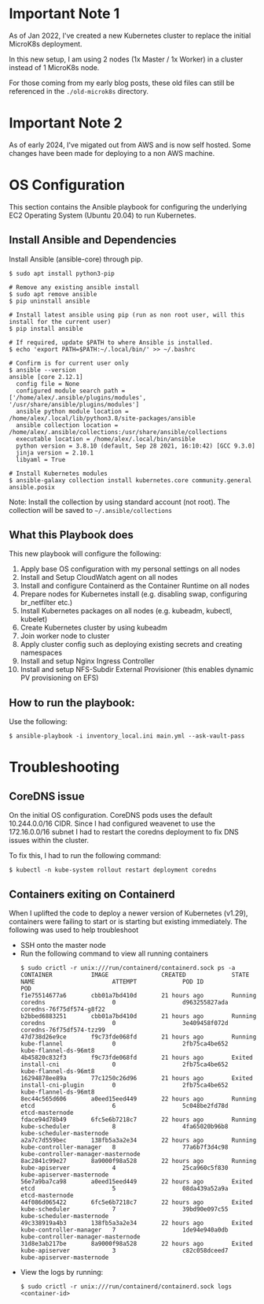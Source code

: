# Important Note 1
As of Jan 2022, I've created a new Kubernetes cluster to replace the initial MicroK8s deployment.

In this new setup, I am using 2 nodes (1x Master / 1x Worker) in a cluster instead of 1 MicroK8s node.

For those coming from my early blog posts, these old files can still be referenced in the `./old-microk8s` directory.

# Important Note 2
As of early 2024, I've migated out from AWS and is now self hosted. Some changes have been made for deploying to a non AWS machine.

# OS Configuration
This section contains the Ansible playbook for configuring the underlying EC2 Operating System (Ubuntu 20.04) to run Kubernetes.

## Install Ansible and Dependencies
Install Ansible (ansible-core) through pip.
```
$ sudo apt install python3-pip

# Remove any existing ansible install
$ sudo apt remove ansible
$ pip uninstall ansible

# Install latest ansible using pip (run as non root user, will this install for the current user)
$ pip install ansible

# If required, update $PATH to where Ansible is installed.
$ echo 'export PATH=$PATH:~/.local/bin/' >> ~/.bashrc

# Confirm is for current user only
$ ansible --version
ansible [core 2.12.1]
  config file = None
  configured module search path = ['/home/alex/.ansible/plugins/modules', '/usr/share/ansible/plugins/modules']
  ansible python module location = /home/alex/.local/lib/python3.8/site-packages/ansible
  ansible collection location = /home/alex/.ansible/collections:/usr/share/ansible/collections
  executable location = /home/alex/.local/bin/ansible
  python version = 3.8.10 (default, Sep 28 2021, 16:10:42) [GCC 9.3.0]
  jinja version = 2.10.1
  libyaml = True

# Install Kubernetes modules
$ ansible-galaxy collection install kubernetes.core community.general ansible.posix
```
Note: Install the collection by using standard account (not root). The collection will be saved to `~/.ansible/collections`

## What this Playbook does
This new playbook will configure the following:

 1) Apply base OS configuration with my personal settings on all nodes
 2) Install and Setup CloudWatch agent on all nodes
 3) Install and configure Containerd as the Container Runtime on all nodes
 4) Prepare nodes for Kubernetes install (e.g. disabling swap, configuring br_netfilter etc.)
 5) Install Kubernetes packages on all nodes (e.g. kubeadm, kubectl, kubelet)
 6) Create Kubernetes cluster by using kubeadm
 7) Join worker node to cluster
 8) Apply cluster config such as deploying existing secrets and creating namespaces
 9) Install and setup Nginx Ingress Controller
 10) Install and setup NFS-Subdir External Provisioner (this enables dynamic PV provisioning on EFS)

## How to run the playbook:
Use the following:
```
$ ansible-playbook -i inventory_local.ini main.yml --ask-vault-pass
```

# Troubleshooting
## CoreDNS issue
On the initial OS configuration. CoreDNS pods uses the default 10.244.0.0/16 CIDR. Since I had configured weavenet to use the 172.16.0.0/16 subnet I had to restart the coredns deployment to fix DNS issues within the cluster.

To fix this, I had to run the following command:
```
$ kubectl -n kube-system rollout restart deployment coredns
```

## Containers exiting on Containerd
When I uplifted the code to deploy a newer version of Kubernetes (v1.29), containers were failing to start or is starting but existing immediately. The following was used to help troubleshoot

- SSH onto the master node
- Run the following command to view all running containers
  ```
  $ sudo crictl -r unix:///run/containerd/containerd.sock ps -a
  CONTAINER           IMAGE               CREATED             STATE               NAME                      ATTEMPT             POD ID              POD
  f1e75514677a6       cbb01a7bd410d       21 hours ago        Running             coredns                   0                   d963255827ada       coredns-76f75df574-g8f22
  b2bbed6883251       cbb01a7bd410d       21 hours ago        Running             coredns                   0                   3e409458f072d       coredns-76f75df574-tzz99
  47d738d26e9ce       f9c73fde068fd       21 hours ago        Running             kube-flannel              0                   2fb75ca4be652       kube-flannel-ds-96mt8
  4b45820c832f3       f9c73fde068fd       21 hours ago        Exited              install-cni               0                   2fb75ca4be652       kube-flannel-ds-96mt8
  16294878ee89a       77c1250c26d96       21 hours ago        Exited              install-cni-plugin        0                   2fb75ca4be652       kube-flannel-ds-96mt8
  8ec44c565d606       a0eed15eed449       22 hours ago        Running             etcd                      6                   5c048be2fd78d       etcd-masternode
  fdace94d78b49       6fc5e6b7218c7       22 hours ago        Running             kube-scheduler            8                   4fa65020b96b8       kube-scheduler-masternode
  a2a7c7d559bec       138fb5a3a2e34       22 hours ago        Running             kube-controller-manager   8                   77a6b7f3d4c98       kube-controller-manager-masternode
  8ac2841c99e27       8a9000f98a528       22 hours ago        Running             kube-apiserver            4                   25ca960c5f830       kube-apiserver-masternode
  56e7a9ba7ca98       a0eed15eed449       22 hours ago        Exited              etcd                      5                   08da439a52a9a       etcd-masternode
  44f086d065422       6fc5e6b7218c7       22 hours ago        Exited              kube-scheduler            7                   39bd90e097c55       kube-scheduler-masternode
  49c338919a4b3       138fb5a3a2e34       22 hours ago        Exited              kube-controller-manager   7                   1de94e940a0db       kube-controller-manager-masternode
  31d8e3ab217be       8a9000f98a528       22 hours ago        Exited              kube-apiserver            3                   c82c058dceed7       kube-apiserver-masternode
  ```
- View the logs by running:
  ```
  $ sudo crictl -r unix:///run/containerd/containerd.sock logs <container-id>
  ```